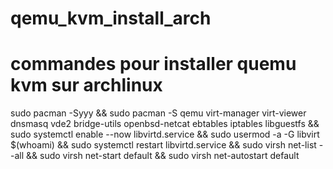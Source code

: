 # qemu_kvm_install_arch
# commandes pour installer quemu kvm sur archlinux
sudo pacman -Syyy &&
sudo pacman -S qemu virt-manager virt-viewer dnsmasq vde2 bridge-utils openbsd-netcat ebtables iptables libguestfs &&
sudo systemctl enable --now libvirtd.service &&
sudo usermod -a -G libvirt $(whoami) &&
sudo systemctl restart libvirtd.service &&
sudo virsh net-list --all &&
sudo virsh net-start default &&
sudo virsh net-autostart default
